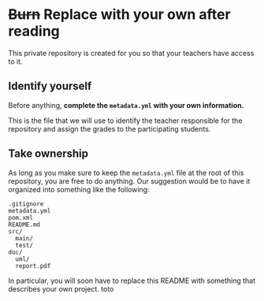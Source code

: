 # ~~Burn~~ Replace with your own after reading

This private repository is created for you so that your teachers have access to it.

## Identify yourself

Before anything, **complete the `metadata.yml` with your own information.** 

This is the file that we will use to identify the teacher responsible for the repository and assign the grades to the participating students.

## Take ownership

As long as you make sure to keep the `metadata.yml` file at the root of this repository, you are free to do anything. Our suggestion would be to have it organized into something like the following:

    .gitignore
    metadata.yml
    pom.xml
    README.md
    src/
      main/
      test/
    doc/
      uml/
      report.pdf

In particular, you will soon have to replace this README with something that describes your own project.
toto
